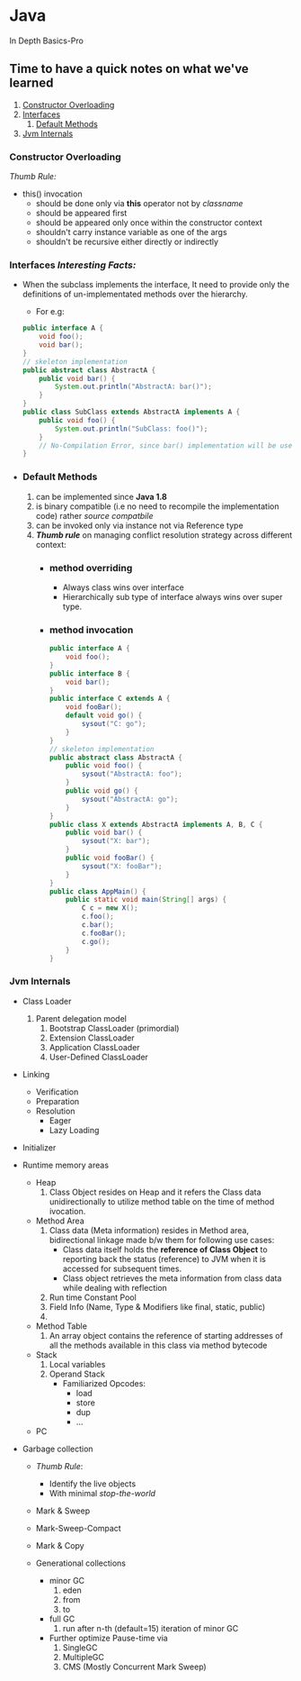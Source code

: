 # Java
In Depth Basics-Pro

## Time to have a quick notes on what we've learned

1. [Constructor Overloading](#constructor-overloading)
1. [Interfaces](#interfaces)
    1. [Default Methods](#default-methods)
1. [Jvm Internals](#jvm-internals)

### Constructor Overloading
_Thumb Rule:_
+ this() invocation 
    - should be done only via **this** operator not by _classname_
    - should be appeared first
    - should be appeared only once within the constructor context
    - shouldn't carry instance variable as one of the args
    - shouldn't be recursive either directly or indirectly 
### Interfaces _Interesting Facts:_
+ When the subclass implements the interface, It need to provide only the definitions of un-implementated methods over the hierarchy.
    * For e.g: 
    ``` JAVA
    public interface A {
        void foo();
        void bar();
    }
    // skeleton implementation
    public abstract class AbstractA {
        public void bar() {
            System.out.println("AbstractA: bar()");
        }
    }
    public class SubClass extends AbstractA implements A {
        public void foo() {
            System.out.println("SubClass: foo()");
        }
        // No-Compilation Error, since bar() implementation will be used up from its inheritance tree (Abstract)
    }
    ```

+ ### Default Methods
    1. can be implemented since **Java 1.8** 
    1. is binary compatible (i.e no need to recompile the implementation code) rather _source compatbile_
    1. can be invoked only via instance not via Reference type
    1. **_Thumb rule_** on managing conflict resolution strategy across different context:
        - ### method overriding
            + Always class wins over interface 
            + Hierarchically sub type of interface always wins over super type.
        - ### method invocation
            ``` JAVA
            public interface A {
                void foo();
            }
            public interface B {
                void bar();
            }
            public interface C extends A {
                void fooBar();
                default void go() {
                    sysout("C: go");
                }
            }
            // skeleton implementation
            public abstract class AbstractA {
                public void foo() {
                    sysout("AbstractA: foo");
                }
                public void go() {
                    sysout("AbstractA: go");
                }
            }
            public class X extends AbstractA implements A, B, C {
                public void bar() {
                    sysout("X: bar");
                }
                public void fooBar() {
                    sysout("X: fooBar");
                }
            } 
            public class AppMain() {
                public static void main(String[] args) {
                    C c = new X();
                    c.foo();
                    c.bar();
                    c.fooBar();
                    c.go();
                }
            }
            ```

### Jvm Internals
+ Class Loader
    1. Parent delegation model
        1. Bootstrap ClassLoader (primordial)
        1. Extension ClassLoader
        1. Application ClassLoader
        1. User-Defined ClassLoader
+ Linking
    - Verification
    - Preparation
    - Resolution
        * Eager
        * Lazy Loading
+ Initializer

+ Runtime memory areas
    - Heap
        1. Class Object resides on Heap and it refers the Class data unidirectionally to utilize method table on the time of method ivocation.
    - Method Area
        1. Class data (Meta information) resides in Method area, bidirectional linkage made b/w them for following use cases:
            + Class data itself holds the **reference of Class Object** to reporting back the status (reference) to JVM when it is accessed for subsequent times.
            + Class object retrieves the meta information from class data while dealing with reflection
        1. Run time Constant Pool
        1. Field Info (Name, Type & Modifiers like final, static, public)
        1. 
    - Method Table
        1. An array object contains the reference of starting addresses of all the methods available in this class via method bytecode
    - Stack
        1. Local variables
        1. Operand Stack
            * Familiarized Opcodes:
                - load
                - store
                - dup
                - ...
    - PC

+ Garbage collection

    - _Thumb Rule_:
        * Identify the live objects
        * With minimal *stop-the-world*

    - Mark & Sweep
    - Mark-Sweep-Compact
    - Mark & Copy

    - Generational collections
        * minor GC
            1. eden
            1. from
            1. to
        * full GC
            1. run after n-th (default=15) iteration of minor GC
        * Further optimize Pause-time via
            1. SingleGC
            1. MultipleGC
            1. CMS (Mostly Concurrent Mark Sweep)
